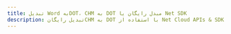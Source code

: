 ---title: تبدیل Word بهDOT، CHM به DOT مبدل رایگان یا Net SDKdescription: تبدیل رایگانCHM به DOT با استفاده از Net Cloud APIs & SDK. همچنین اسناد Microsoft Word و OpenOffice را در Cloud ایجاد، ویرایش و رندر کنید.---